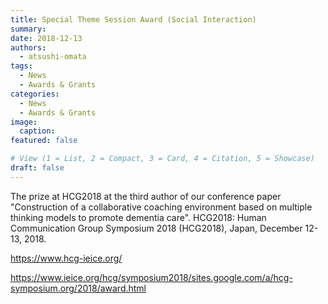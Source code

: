 ```yaml
---
title: Special Theme Session Award (Social Interaction)
summary:  
date: 2018-12-13
authors:
  - atsushi-omata
tags:
  - News
  - Awards & Grants
categories:
  - News
  - Awards & Grants
image:
  caption: 
featured: false

# View (1 = List, 2 = Compact, 3 = Card, 4 = Citation, 5 = Showcase)
draft: false
---
```


The prize at HCG2018 at the third author of our conference paper "Construction of a collaborative coaching environment based on multiple thinking models to promote dementia care".
HCG2018: Human Communication Group Symposium 2018 (HCG2018), Japan, December 12-13, 2018.

https://www.hcg-ieice.org/

https://www.ieice.org/hcg/symposium2018/sites.google.com/a/hcg-symposium.org/2018/award.html
